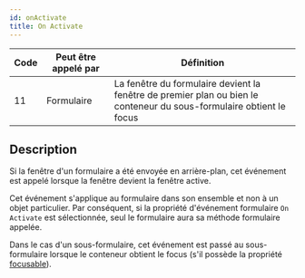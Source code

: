 ```yaml
---
id: onActivate
title: On Activate
---
```


| Code | Peut être appelé par | Définition                                                                                                           |
| ---- | -------------------- | -------------------------------------------------------------------------------------------------------------------- |
| 11   | Formulaire           | La fenêtre du formulaire devient la fenêtre de premier plan ou bien le conteneur du sous-formulaire obtient le focus |

## Description

Si la fenêtre d'un formulaire a été envoyée en arrière-plan, cet événement est appelé lorsque la fenêtre devient la fenêtre active.

Cet événement s'applique au formulaire dans son ensemble et non à un objet particulier. Par conséquent, si la propriété d'événement formulaire `On Activate` est sélectionnée, seul le formulaire aura sa méthode formulaire appelée.

Dans le cas d'un sous-formulaire, cet événement est passé au sous-formulaire lorsque le conteneur obtient le focus (s'il possède la propriété [focusable](FormObjects/properties_Entry.md#focusable)).